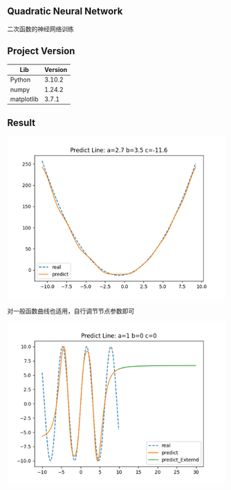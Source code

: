 ## Quadratic Neural Network

二次函数的神经网络训练

## Project Version

|Lib|Version|
|---|---|
|Python |3.10.2|
|numpy|1.24.2|
|matplotlib|3.7.1|
                
## Result

![Quadratic.png](./Quadratic.png)

对一般函数曲线也适用，自行调节节点参数即可

![Sin.png](./Sin.png)
